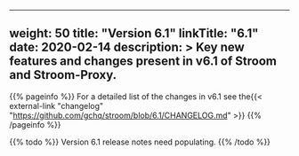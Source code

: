 
---
weight: 50
title: "Version 6.1"
linkTitle: "6.1"
date: 2020-02-14
description: >
  Key new features and changes present in v6.1 of Stroom and Stroom-Proxy.
---

{{% pageinfo %}}
For a detailed list of the changes in v6.1 see the{{< external-link "changelog" "https://github.com/gchq/stroom/blob/6.1/CHANGELOG.md" >}} 
{{% /pageinfo %}}

{{% todo %}}
Version 6.1 release notes need populating.
{{% /todo %}}
